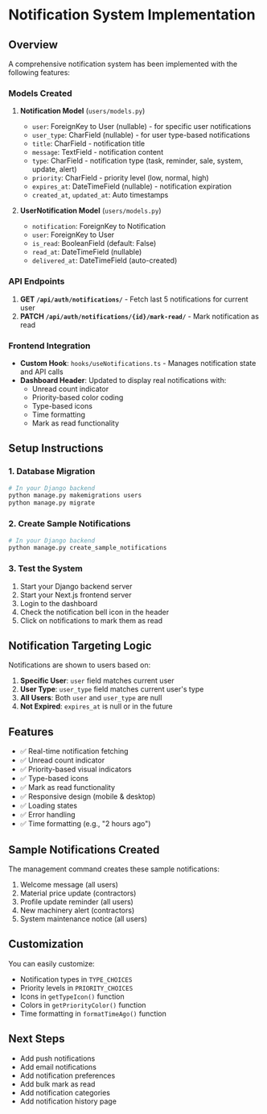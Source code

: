 # Notification System Implementation

## Overview
A comprehensive notification system has been implemented with the following features:

### Models Created
1. **Notification Model** (`users/models.py`)
   - `user`: ForeignKey to User (nullable) - for specific user notifications
   - `user_type`: CharField (nullable) - for user type-based notifications
   - `title`: CharField - notification title
   - `message`: TextField - notification content
   - `type`: CharField - notification type (task, reminder, sale, system, update, alert)
   - `priority`: CharField - priority level (low, normal, high)
   - `expires_at`: DateTimeField (nullable) - notification expiration
   - `created_at`, `updated_at`: Auto timestamps

2. **UserNotification Model** (`users/models.py`)
   - `notification`: ForeignKey to Notification
   - `user`: ForeignKey to User
   - `is_read`: BooleanField (default: False)
   - `read_at`: DateTimeField (nullable)
   - `delivered_at`: DateTimeField (auto-created)

### API Endpoints
1. **GET `/api/auth/notifications/`** - Fetch last 5 notifications for current user
2. **PATCH `/api/auth/notifications/{id}/mark-read/`** - Mark notification as read

### Frontend Integration
- **Custom Hook**: `hooks/useNotifications.ts` - Manages notification state and API calls
- **Dashboard Header**: Updated to display real notifications with:
  - Unread count indicator
  - Priority-based color coding
  - Type-based icons
  - Time formatting
  - Mark as read functionality

## Setup Instructions

### 1. Database Migration
```bash
# In your Django backend
python manage.py makemigrations users
python manage.py migrate
```

### 2. Create Sample Notifications
```bash
# In your Django backend
python manage.py create_sample_notifications
```

### 3. Test the System
1. Start your Django backend server
2. Start your Next.js frontend server
3. Login to the dashboard
4. Check the notification bell icon in the header
5. Click on notifications to mark them as read

## Notification Targeting Logic
Notifications are shown to users based on:
1. **Specific User**: `user` field matches current user
2. **User Type**: `user_type` field matches current user's type
3. **All Users**: Both `user` and `user_type` are null
4. **Not Expired**: `expires_at` is null or in the future

## Features
- ✅ Real-time notification fetching
- ✅ Unread count indicator
- ✅ Priority-based visual indicators
- ✅ Type-based icons
- ✅ Mark as read functionality
- ✅ Responsive design (mobile & desktop)
- ✅ Loading states
- ✅ Error handling
- ✅ Time formatting (e.g., "2 hours ago")

## Sample Notifications Created
The management command creates these sample notifications:
1. Welcome message (all users)
2. Material price update (contractors)
3. Profile update reminder (all users)
4. New machinery alert (contractors)
5. System maintenance notice (all users)

## Customization
You can easily customize:
- Notification types in `TYPE_CHOICES`
- Priority levels in `PRIORITY_CHOICES`
- Icons in `getTypeIcon()` function
- Colors in `getPriorityColor()` function
- Time formatting in `formatTimeAgo()` function

## Next Steps
- Add push notifications
- Add email notifications
- Add notification preferences
- Add bulk mark as read
- Add notification categories
- Add notification history page
